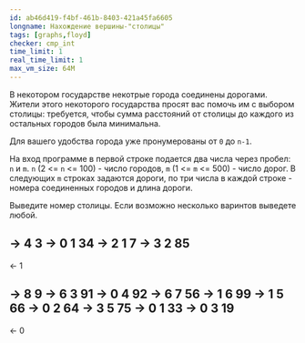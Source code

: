 ```yaml
---
id: ab46d419-f4bf-461b-8403-421a45fa6605
longname: Нахождение вершины-"столицы"
tags: [graphs,floyd]
checker: cmp_int
time_limit: 1
real_time_limit: 1
max_vm_size: 64M
---
```


В некотором государстве некотрые города соединены дорогами. Жители этого некоторого государства просят вас помочь им с выбором столицы: требуется, чтобы сумма расстояний от столицы до каждого из остальных городов была минимальна.

Для вашего удобства города уже пронумерованы от `0` до `n-1`.

На вход программе в первой строке подается два числа через пробел: `n` и `m`. `n` (2 <= `n` <= 100) - число городов, `m` (1 <= `m` <= 500) - число дорог.
В следующих `m` строках задаются дороги, по три числа в каждой строке - номера соединенных городов и длина дороги.

Выведите номер столицы. Если возможно несколько варинтов выведете любой.

-> 4 3
-> 0 1 34
-> 2 1 7
-> 3 2 85
--
<- 1


-> 8 9
-> 6 3 91
-> 0 4 92
-> 6 7 56
-> 1 6 99
-> 1 5 66
-> 0 2 64
-> 3 5 75
-> 0 1 33
-> 0 3 19
--
<- 0
